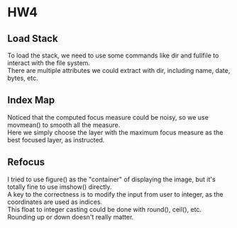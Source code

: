 # HW4
## Load Stack
To load the stack, we need to use some commands like dir and fullfile to interact with the file system.  
There are multiple attributes we could extract with dir, including name, date, bytes, etc.  

## Index Map
Noticed that the computed focus measure could be noisy, so we use movmean() to smooth all the measure.  
Here we simply choose the layer with the maximum focus measure as the best focused layer, as instructed.  

## Refocus
I tried to use figure() as the "container" of displaying the image, but it's totally fine to use imshow() directly.  
A key to the correctness is to modify the input from user to integer, as the coordinates are used as indices.  
This float to integer casting could be done with round(), ceil(), etc.  
Rounding up or down doesn't really matter.  
